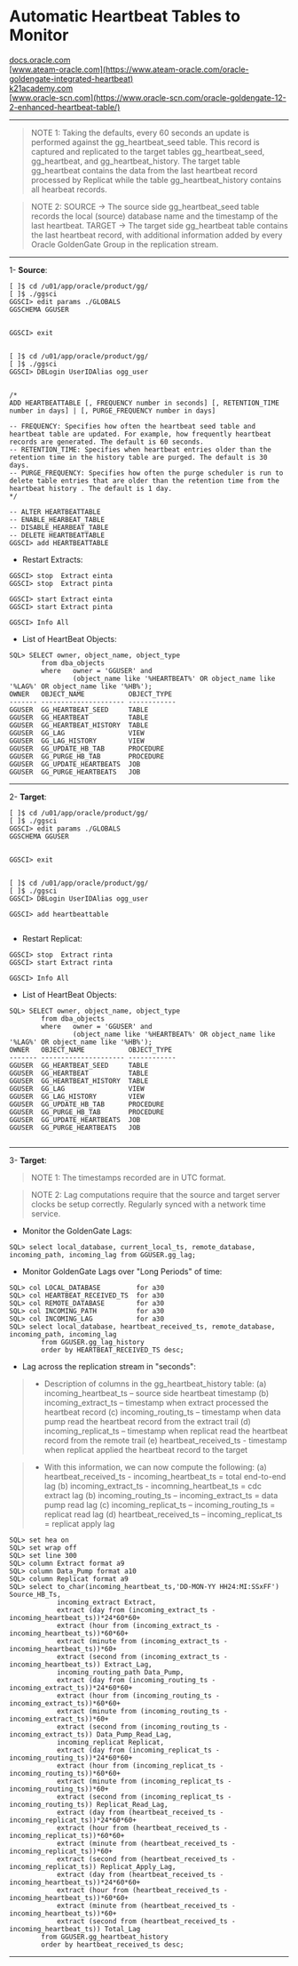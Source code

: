 # **Automatic Heartbeat Tables to Monitor**

[docs.oracle.com](https://docs.oracle.com/en/middleware/goldengate/core/19.1/admin/monitoring-oracle-goldengate-processing.html#GUID-59E61274-BDDE-4D4B-9681-ED0BC39E9FCF) \
[www.ateam-oracle.com](https://www.ateam-oracle.com/oracle-goldengate-integrated-heartbeat) \
[k21academy.com](https://k21academy.com/oracle-goldengate-12c/the-heartbeat-table-of-oracle-goldengate-12-2/) \
[www.oracle-scn.com](https://www.oracle-scn.com/oracle-goldengate-12-2-enhanced-heartbeat-table/) 

-------------------------------------------------------------


>	NOTE 1: 
>	Taking the defaults, every 60 seconds an update is performed against the gg_heartbeat_seed table. 
>	This record is captured and replicated to the target tables gg_heartbeat_seed, gg_heartbeat, and gg_heartbeat_history. 
>	The target table gg_heartbeat contains the data from the last heartbeat record processed by Replicat while the table gg_heartbeat_history contains all hearbeat records. 


>	NOTE 2: 
>	SOURCE -> The source side gg_heartbeat_seed table records the local (source) database name and the timestamp of the last heartbeat. 
>	TARGET -> The target side gg_heartbeat table contains the last heartbeat record, with additional information added by every Oracle GoldenGate Group in the replication stream. 

------------------------------------------------------------------------------
1- **Source**:

```
[ ]$ cd /u01/app/oracle/product/gg/
[ ]$ ./ggsci
GGSCI> edit params ./GLOBALS
GGSCHEMA GGUSER


GGSCI> exit


[ ]$ cd /u01/app/oracle/product/gg/
[ ]$ ./ggsci
GGSCI> DBLogin UserIDAlias ogg_user 


/*
ADD HEARTBEATTABLE [, FREQUENCY number in seconds] [, RETENTION_TIME number in days] | [, PURGE_FREQUENCY number in days]

-- FREQUENCY: Specifies how often the heartbeat seed table and heartbeat table are updated. For example, how frequently heartbeat records are generated. The default is 60 seconds.
-- RETENTION_TIME: Specifies when heartbeat entries older than the retention time in the history table are purged. The default is 30 days.
-- PURGE_FREQUENCY: Specifies how often the purge scheduler is run to delete table entries that are older than the retention time from the heartbeat history . The default is 1 day.
*/

-- ALTER HEARTBEATTABLE
-- ENABLE_HEARBEAT_TABLE
-- DISABLE_HEARBEAT_TABLE
-- DELETE HEARTBEATTABLE
GGSCI> add HEARTBEATTABLE

```

- Restart Extracts:
```
GGSCI> stop  Extract einta
GGSCI> stop  Extract pinta

GGSCI> start Extract einta
GGSCI> start Extract pinta

GGSCI> Info All 

```

- List of HeartBeat Objects:
```
SQL> SELECT owner, object_name, object_type 
		from dba_objects 
		where 	owner = 'GGUSER' and 
				(object_name like '%HEARTBEAT%' OR object_name like '%LAG%' OR object_name like '%HB%');
OWNER   OBJECT_NAME           OBJECT_TYPE 
------- --------------------- ------------
GGUSER  GG_HEARTBEAT_SEED     TABLE       
GGUSER  GG_HEARTBEAT          TABLE       
GGUSER  GG_HEARTBEAT_HISTORY  TABLE       
GGUSER  GG_LAG                VIEW        
GGUSER  GG_LAG_HISTORY        VIEW        
GGUSER  GG_UPDATE_HB_TAB      PROCEDURE   
GGUSER  GG_PURGE_HB_TAB       PROCEDURE   
GGUSER  GG_UPDATE_HEARTBEATS  JOB         
GGUSER  GG_PURGE_HEARTBEATS   JOB         

```
------------------------------------------------------------------------------
2- **Target**:
```
[ ]$ cd /u01/app/oracle/product/gg/
[ ]$ ./ggsci
GGSCI> edit params ./GLOBALS
GGSCHEMA GGUSER


GGSCI> exit


[ ]$ cd /u01/app/oracle/product/gg/
[ ]$ ./ggsci
GGSCI> DBLogin UserIDAlias ogg_user 

GGSCI> add heartbeattable


```
- Restart Replicat:
```
GGSCI> stop  Extract rinta
GGSCI> start Extract rinta

GGSCI> Info All 

```
- List of HeartBeat Objects:
```
SQL> SELECT owner, object_name, object_type 
		from dba_objects 
		where 	owner = 'GGUSER' and 
				(object_name like '%HEARTBEAT%' OR object_name like '%LAG%' OR object_name like '%HB%');
OWNER   OBJECT_NAME           OBJECT_TYPE 
------- --------------------- ------------
GGUSER  GG_HEARTBEAT_SEED     TABLE       
GGUSER  GG_HEARTBEAT          TABLE       
GGUSER  GG_HEARTBEAT_HISTORY  TABLE       
GGUSER  GG_LAG                VIEW        
GGUSER  GG_LAG_HISTORY        VIEW        
GGUSER  GG_UPDATE_HB_TAB      PROCEDURE   
GGUSER  GG_PURGE_HB_TAB       PROCEDURE   
GGUSER  GG_UPDATE_HEARTBEATS  JOB         
GGUSER  GG_PURGE_HEARTBEATS   JOB         


```

------------------------------------------------------------------------------
3- **Target**:

>	NOTE 1: The timestamps recorded are in UTC format. 

>	NOTE 2: Lag computations require that the source and target server clocks be setup correctly. 
>	Regularly synced with a network time service. 


- Monitor the GoldenGate Lags:
```
SQL> select local_database, current_local_ts, remote_database, incoming_path, incoming_lag from GGUSER.gg_lag;
```

- Monitor GoldenGate Lags over "Long Periods" of time:
```
SQL> col LOCAL_DATABASE 		for a30
SQL> col HEARTBEAT_RECEIVED_TS  for a30
SQL> col REMOTE_DATABASE        for a30
SQL> col INCOMING_PATH          for a30
SQL> col INCOMING_LAG           for a30
SQL> select local_database, heartbeat_received_ts, remote_database, incoming_path, incoming_lag 
		from GGUSER.gg_lag_history
		order by HEARTBEAT_RECEIVED_TS desc;

```

- Lag across the replication stream in "seconds":
>	- Description of columns in the gg_heartbeat_history table: 
>	(a) incoming_heartbeat_ts – source side heartbeat timestamp 
>	(b) incoming_extract_ts – timestamp when extract processed the heartbeat record 
>	(c) incoming_routing_ts – timestamp when data pump read the heartbeat record from the extract trail 
>	(d) incoming_replicat_ts – timestamp when replicat read the heartbeat record from the remote trail 
>	(e) heartbeat_received_ts   - timestamp when replicat applied the heartbeat record to the target 

>	- With this information, we can now compute the following: 
>	(a) heartbeat_received_ts - incoming_heartbeat_ts = total end-to-end lag 
>	(b) incoming_extract_ts -  incomning_heartbeat_ts = cdc extract lag 
>	(b) incoming_routing_ts – incoming_extract_ts = data pump read lag 
>	(c) incoming_replicat_ts – incoming_routing_ts = replicat read lag 
>	(d) heartbeat_received_ts – incoming_replicat_ts = replicat apply lag 

```
SQL> set hea on 
SQL> set wrap off 
SQL> set line 300 
SQL> column Extract format a9 
SQL> column Data_Pump format a10 
SQL> column Replicat format a9 
SQL> select to_char(incoming_heartbeat_ts,'DD-MON-YY HH24:MI:SSxFF') Source_HB_Ts, 
			incoming_extract Extract, 
			extract (day from (incoming_extract_ts - incoming_heartbeat_ts))*24*60*60+          
			extract (hour from (incoming_extract_ts - incoming_heartbeat_ts))*60*60+          
			extract (minute from (incoming_extract_ts - incoming_heartbeat_ts))*60+          
			extract (second from (incoming_extract_ts - incoming_heartbeat_ts)) Extract_Lag, 
			incoming_routing_path Data_Pump, 
			extract (day from (incoming_routing_ts - incoming_extract_ts))*24*60*60+          
			extract (hour from (incoming_routing_ts - incoming_extract_ts))*60*60+          
			extract (minute from (incoming_routing_ts - incoming_extract_ts))*60+          
			extract (second from (incoming_routing_ts - incoming_extract_ts)) Data_Pump_Read_Lag, 
			incoming_replicat Replicat, 
			extract (day from (incoming_replicat_ts - incoming_routing_ts))*24*60*60+          
			extract (hour from (incoming_replicat_ts - incoming_routing_ts))*60*60+          
			extract (minute from (incoming_replicat_ts - incoming_routing_ts))*60+          
			extract (second from (incoming_replicat_ts - incoming_routing_ts)) Replicat_Read_Lag, 
			extract (day from (heartbeat_received_ts - incoming_replicat_ts))*24*60*60+          
			extract (hour from (heartbeat_received_ts - incoming_replicat_ts))*60*60+          
			extract (minute from (heartbeat_received_ts - incoming_replicat_ts))*60+          
			extract (second from (heartbeat_received_ts - incoming_replicat_ts)) Replicat_Apply_Lag, 
			extract (day from (heartbeat_received_ts - incoming_heartbeat_ts))*24*60*60+          
			extract (hour from (heartbeat_received_ts - incoming_heartbeat_ts))*60*60+          
			extract (minute from (heartbeat_received_ts - incoming_heartbeat_ts))*60+          
			extract (second from (heartbeat_received_ts - incoming_heartbeat_ts)) Total_Lag  
		from GGUSER.gg_heartbeat_history 
		order by heartbeat_received_ts desc;

```

------------------------------------------------------------------------------
